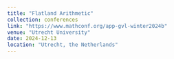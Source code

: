 ```yaml
---
title: "Flatland Arithmetic"
collection: conferences
link: "https://www.mathconf.org/app-gvl-winter2024b"
venue: "Utrecht University"
date: 2024-12-13
location: "Utrecht, the Netherlands"
---
```

